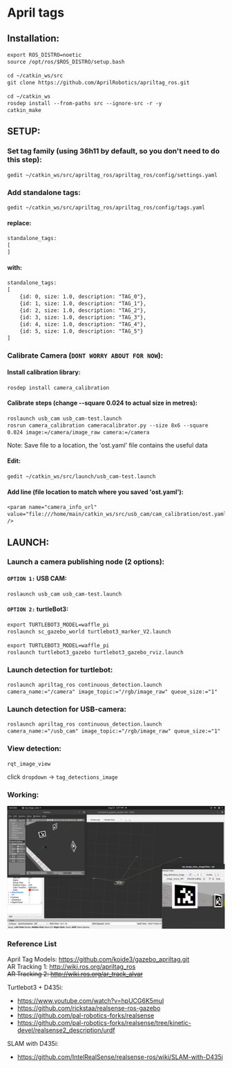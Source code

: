 # April tags

## Installation:
    export ROS_DISTRO=noetic
    source /opt/ros/$ROS_DISTRO/setup.bash
    
    cd ~/catkin_ws/src
    git clone https://github.com/AprilRobotics/apriltag_ros.git
    
    cd ~/catkin_ws
    rosdep install --from-paths src --ignore-src -r -y
    catkin_make


## SETUP:
    
### Set tag family (using 36h11 by default, so you don't need to do this step):
    gedit ~/catkin_ws/src/apriltag_ros/apriltag_ros/config/settings.yaml

### Add standalone tags:
    gedit ~/catkin_ws/src/apriltag_ros/apriltag_ros/config/tags.yaml
#### replace:
    standalone_tags: 
    [
    ]
#### with:   
    standalone_tags: 
    [
        {id: 0, size: 1.0, description: "TAG_0"},
        {id: 1, size: 1.0, description: "TAG_1"},
        {id: 2, size: 1.0, description: "TAG_2"},
        {id: 3, size: 1.0, description: "TAG_3"},
        {id: 4, size: 1.0, description: "TAG_4"},
        {id: 5, size: 1.0, description: "TAG_5"}
    ]

    
### Calibrate Camera (`DONT WORRY ABOUT FOR NOW`):
#### Install calibration library:
    rosdep install camera_calibration

#### Calibrate steps (change --square 0.024 to actual size in metres):
    roslaunch usb_cam usb_cam-test.launch
    rosrun camera_calibration cameracalibrator.py --size 8x6 --square 0.024 image:=/camera/image_raw camera:=/camera
Note: Save file to a location, the 'ost.yaml' file contains the useful data
    
#### Edit:
    gedit ~/catkin_ws/src/launch/usb_cam-test.launch

#### Add line (file location to match where you saved 'ost.yaml'):
    <param name="camera_info_url" value="file:///home/main/catkin_ws/src/usb_cam/cam_calibration/ost.yaml" />

## LAUNCH:
### Launch a camera publishing node (2 options):
#### `OPTION 1:` USB CAM:
    roslaunch usb_cam usb_cam-test.launch

#### `OPTION 2:` turtleBot3:
    export TURTLEBOT3_MODEL=waffle_pi
    roslaunch sc_gazebo_world turtlebot3_marker_V2.launch
    
    export TURTLEBOT3_MODEL=waffle_pi
    roslaunch turtlebot3_gazebo turtlebot3_gazebo_rviz.launch

### Launch detection for turtlebot:
    roslaunch apriltag_ros continuous_detection.launch camera_name:="/camera" image_topic:="/rgb/image_raw" queue_size:="1"

### Launch detection for USB-camera:
    roslaunch apriltag_ros continuous_detection.launch camera_name:="/usb_cam" image_topic:="/rgb/image_raw" queue_size:="1"

### View detection:
    rqt_image_view
click `dropdown` -> `tag_detections_image`
    

### Working:
![AprilTag detection estimating pose with turtlebot3](https://github.com/KennyTafianoto/RS1-ProjectRover/blob/master/examples/apriltag_example.png)
        

### Reference List
April Tag Models: https://github.com/koide3/gazebo_apriltag.git  
AR Tracking 1: http://wiki.ros.org/apriltag_ros  
~~AR Tracking 2: http://wiki.ros.org/ar_track_alvar~~

Turtlebot3 + D435i:
- https://www.youtube.com/watch?v=hpUCG6K5muI
- https://github.com/rickstaa/realsense-ros-gazebo
- https://github.com/pal-robotics-forks/realsense
- https://github.com/pal-robotics-forks/realsense/tree/kinetic-devel/realsense2_description/urdf

SLAM with D435i:
- https://github.com/IntelRealSense/realsense-ros/wiki/SLAM-with-D435i
